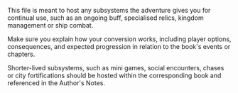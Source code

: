 This file is meant to host any subsystems the adventure gives you for continual use, such as an ongoing buff, specialised relics, kingdom management or ship combat.

Make sure you explain how your conversion works, including player options, consequences, and expected progression in relation to the book&#39;s events or chapters.

Shorter-lived subsystems, such as mini games, social encounters, chases or city fortifications should be hosted within the corresponding book and referenced in the Author&#39;s Notes.